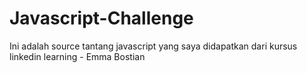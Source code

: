 # Javascript-Challenge
Ini adalah source tantang javascript yang saya didapatkan dari kursus linkedin learning - Emma Bostian

